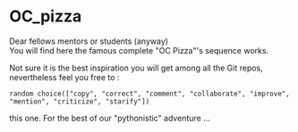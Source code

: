 # OC_pizza

Dear fellows mentors or students (anyway)<br>
You will find here the famous complete "OC Pizza"'s sequence works.

Not sure it is the best inspiration you will get among all the Git repos, nevertheless feel you free to :
```
random choice(["copy", "correct", "comment", "collaborate", "improve", "mention", "criticize", "starify"]) 
```
this one. 
For the best of our "pythonistic" adventure ...
